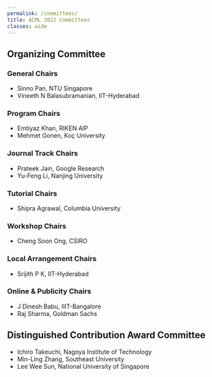 ```yaml
---
permalink: /committees/
title: ACML 2022 Committees
classes: wide
---
```


## Organizing Committee

### General Chairs
* Sinno Pan, NTU Singapore
* Vineeth N Balasubramanian, IIT-Hyderabad

### Program Chairs
* Emtiyaz Khan, RIKEN AIP
* Mehmet Gonen, Koç University

### Journal Track Chairs
* Prateek Jain, Google Research
* Yu-Feng Li, Nanjing University

### Tutorial Chairs
* Shipra Agrawal, Columbia University

### Workshop Chairs
* Cheng Soon Ong, CSIRO

### Local Arrangement Chairs
* Srijith P K, IIT-Hyderabad

### Online & Publicity Chairs
* J Dinesh Babu, IIIT-Bangalore
* Raj Sharma, Goldman Sachs

## Distinguished Contribution Award Committee
* Ichiro Takeuchi, Nagoya Institute of Technology
* Min-Ling Zhang, Southeast University
* Lee Wee Sun, National University of Singapore
